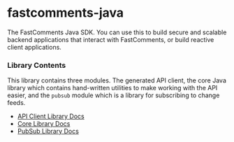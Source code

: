# fastcomments-java
The FastComments Java SDK. You can use this to build secure and scalable backend applications that interact with FastComments, or build reactive client applications.

### Library Contents

This library contains three modules. The generated API client, the core Java library which contains hand-written utilities
to make working with the API easier, and the `pubsub` module which is a library for subscribing to change feeds.

- [API Client Library Docs](./client/README.md)
- [Core Library Docs](./core/README.md)
- [PubSub Library Docs](./pubsub/README.md)
